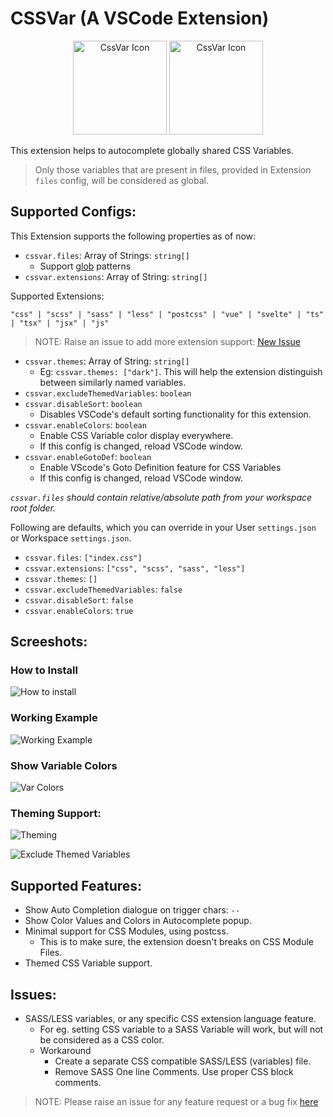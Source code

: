 # CSSVar (A VSCode Extension)

<div align="center">
  <img
  src="https://user-images.githubusercontent.com/11786283/113474026-dd0dd100-948a-11eb-8140-4570d7c983d3.png"
  height="150"
  alt="CssVar Icon" />
  <img
  src="https://user-images.githubusercontent.com/11786283/112747300-16999480-8fd2-11eb-9f21-41a77abb332c.png"
  height="150"
  alt="CssVar Icon" />
</div>

This extension helps to autocomplete globally shared CSS
Variables.
> Only those variables that are present in files,
provided in Extension `files` config, will be considered as global.

## Supported Configs:

This Extension supports the following properties as of now:

- `cssvar.files`: Array of Strings: `string[]`
  - Support [glob](https://en.wikipedia.org/wiki/Glob_(programming)) patterns
- `cssvar.extensions`: Array of String: `string[]`

Supported Extensions:
```
"css" | "scss" | "sass" | "less" | "postcss" | "vue" | "svelte" | "ts" | "tsx" | "jsx" | "js"
```

> NOTE: Raise an issue to add more extension support: [New Issue](https://github.com/willofindie/vscode-cssvar/issues/new)

- `cssvar.themes`: Array of String: `string[]`
  - Eg: `cssvar.themes: ["dark"]`. This will help the extension
    distinguish between similarly named variables.
- `cssvar.excludeThemedVariables`: `boolean`
- `cssvar.disableSort`: `boolean`
  - Disables VSCode's default sorting functionality for this extension.
- `cssvar.enableColors`: `boolean`
  - Enable CSS Variable color display everywhere.
  - If this config is changed, reload VSCode window.
- `cssvar.enableGotoDef`: `boolean`
  - Enable VScode's Goto Definition feature for CSS Variables
  - If this config is changed, reload VSCode window.

*`cssvar.files` should contain relative/absolute path from
your workspace root folder.*

Following are defaults, which you can override in
your User `settings.json` or Workspace `settings.json`.

- `cssvar.files`: `["index.css"]`
- `cssvar.extensions`: `["css", "scss", "sass", "less"]`
- `cssvar.themes`: `[]`
- `cssvar.excludeThemedVariables`: `false`
- `cssvar.disableSort`: `false`
- `cssvar.enableColors`: `true`

## Screeshots:

### How to Install
![How to install](https://user-images.githubusercontent.com/11786283/113474149-bdc37380-948b-11eb-847d-4c031912b9f4.gif)


### Working Example
![Working Example](https://user-images.githubusercontent.com/11786283/112746381-07174d00-8fcc-11eb-82eb-d9b27540a956.gif)

### Show Variable Colors


![Var Colors](https://user-images.githubusercontent.com/11786283/153472208-91fc1c43-fa88-41c6-b1f2-4465369634d9.gif)


### Theming Support:
![Theming](https://user-images.githubusercontent.com/11786283/112832552-1ae9ae80-90b3-11eb-8505-9fef822e5709.gif)

![Exclude Themed Variables](https://user-images.githubusercontent.com/11786283/112832562-2046f900-90b3-11eb-93df-3d94deb1c9f6.gif)

## Supported Features:

* Show Auto Completion dialogue on trigger chars: `--`
* Show Color Values and Colors in Autocomplete popup.
* Minimal support for CSS Modules, using postcss.
  * This is to make sure, the extension doesn't breaks on
    CSS Module Files.
* Themed CSS Variable support.

## Issues:

- SASS/LESS variables, or any specific CSS extension language feature.
  - For eg. setting CSS variable to a SASS Variable will work, but will not
    be considered as a CSS color.
  - Workaround
    - Create a separate CSS compatible SASS/LESS (variables) file.
    - Remove SASS One line Comments. Use proper CSS block comments.


> NOTE: Please raise an issue for any feature request or a bug fix [here](https://github.com/willofindie/vscode-cssvar/issues/new)
